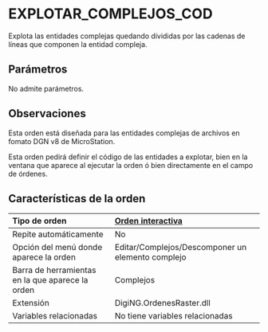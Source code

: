 # EXPLOTAR\_COMPLEJOS\_COD

Explota las entidades complejas quedando divididas por las cadenas de líneas que componen la entidad compleja.

## Parámetros

No admite parámetros.

## Observaciones

Esta orden está diseñada para las entidades complejas de archivos en fomato DGN v8 de MicroStation.

Esta orden pedirá definir el código de las entidades a explotar, bien en la ventana que aparece al ejecutar la orden ó bien directamente en el campo de órdenes.

## Características de la orden

| Tipo de orden | [Orden interactiva](explotar-complejos-cod.md) |
| :--- | :--- |
| Repite automáticamente | No |
| Opción del menú donde aparece la orden | Editar/Complejos/Descomponer un elemento complejo |
| Barra de herramientas en la que aparece la orden | Complejos |
| Extensión | DigiNG.OrdenesRaster.dll |
| Variables relacionadas | No tiene variables relacionadas |


